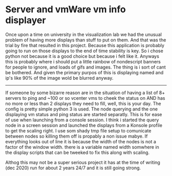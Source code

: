 # Server and vmWare vm info displayer
Once upon a time on university in the visualization lab we had the unusual problem of having more displays than stuff to put on them. And that was the trial by fire that resulted in this project.
Because this application is probably going to run on those displays to the end of time stability is key. So i chose python not because it is a good choice but because i felt like it.
Anyways this is probably where i should put a little rainbow of nondescript banners for people to ignore, and loads of gifs and images. The thing is i sort of cant be bothered. And given the primary purpos of this is displaying named and ip's like 90% of the image wold be blurred anyway. 

------------------

If someone by some bizarre reason are in the situation of having a list of 8+ servers to ping and ~100 or so vcenter vms to cheek the status on AND has no more or less than 2 displays they need to fill, well, this is your day. The config is pretty simple python 3 is used. The node querying and the one displaying vm status and ping status are started separatly. This is for ease of use when launching from a console session. I think i started the query node in a screen session and launched the displays from a Konsole profile to get the scaling right.  I use som shady tmp file setup to comunicate between nodes so killing them off is propably a non issue mabye. If everything looks out of line it is because the width of the nodes is not a factor of the window width. there is a variable named width somwhere in the display scripts that can be tweeked to fix this along with scaling.

Althog this may not be a super serious project it has at the time of writing (dec 2020) run for about 2 years 24/7 and it is still going strong.  
